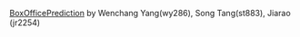 [BoxOfficePrediction](https://github.com/SSTXNEO/box-office-prediction) by Wenchang Yang(wy286), Song Tang(st883), Jiarao (jr2254)
